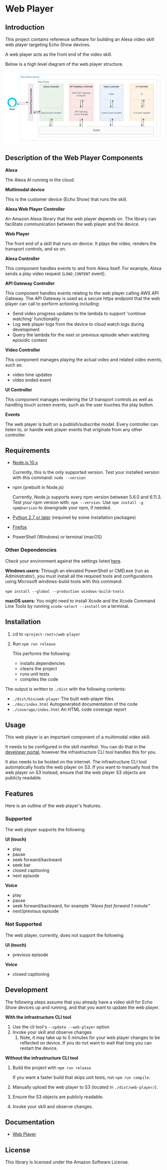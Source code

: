 # Web Player

## Introduction
This project contains reference software for building an Alexa video skill web player targeting Echo Show devices.

A web player acts as the front end of the video skill.

Below is a high level diagram of the web player structure.   

![Image description](WebPlayerDiagramOverview.png)

## Description of the Web Player Components

**Alexa**

The Alexa AI running in the cloud.

**Multimodal device** 

This is the customer device (Echo Show) that runs the skill.

**Alexa Web Player Controller**

An Amazon Alexa library that the web player depends on. The library can facilitate communication between the web player and the device.

**Web Player**

The front end of a skill that runs on device. It plays the video, renders the transport controls, and so on.

**Alexa Controller**

This component handles events to and from Alexa itself. For example, Alexa sends a play video request (`LOAD_CONTENT` event).

**API Gateway Controller**

This component handles events relating to the web player calling AWS API Gateway.  The API Gateway is used as a secure https endpoint that the web player can call to perform actioning including:
* Send video progress updates to the lambda to support 'continue watching' functionality
* Log web player logs from the device to cloud watch logs during development
* Query the lambda for the next or previous episode when watching episodic content    

**Video Controller**

This component manages playing the actual video and related video events, such as:
* video time updates
* video ended event

**UI Controller**

This component manages rendering the UI transport controls as well as handling touch screen events, such as the user touches the play button.

**Events**

The web player is built on a publish/subscribe model. Every controller can listen to, or handle web player events that originate from any other controller.

## Requirements
 
* [Node.js 10.x](https://nodejs.org/en/download/)

  Currently, this is the only supported version. Test your installed version with this command: `node --version`
* npm (prebuilt in Node.js)

  Currently, Node.js supports every npm version between 5.6.0 and 6.11.3. Test your npm version with: `npm --version`. Use `npm install -g npm@version` to downgrade your npm, if needed.
  
* [Python 2.7 or later](https://www.python.org/downloads/) (required by some installation packages)
* [Firefox](https://www.mozilla.org/firefox/new/)
* PowerShell (Windows) or terminal (macOS)

### Other Dependencies

Check your environment against the settings listed [here](https://github.com/nodejs/node-gyp).

**Windows users:** Through an elevated PowerShell or CMD.exe (run as Administrator),  you must install all the required tools and configurations using Microsoft windows-build-tools with this command:

`npm install --global --production windows-build-tools`

**macOS users:** You might need to install Xcode and the Xcode Command Line Tools by running `xcode-select --install` on a terminal.

## Installation

1. cd to `<project-root>/web-player`
2. Run `npm run release`

   This performs the following:
      
      * installs dependencies
      * cleans the project
      * runs unit tests
      * compiles the code

The output is written to `./dist` with the following contents:        
  * `./dist/bin/web-player` The built web-player files
  * `./doc/index.html` Autogenerated documentation of the code
  * `./coverage/index.html` An HTML code coverage report

## Usage
This web player is an important component of a multimodal video skill.

It needs to be configured in the skill manifest. You can do that in the [developer portal](https://developer.amazon.com/alexa/console/ask), however the infrastructure CLI tool handles this for you.

It also needs to be hosted on the internet. The infrastructure CLI tool automatically hosts the web player on S3. If you want to manually host the web player on S3 instead, ensure that the web player S3 objects are publicly readable.

## Features
Here is an outline of the web player's features.

### Supported
The web player supports the following:

**UI (touch)**

* play
* pause
* seek forward/backward
* seek bar
* closed captioning
* next episode

**Voice**

* play
* pause
* seek forward/backward, for example *"Alexa fast forward 1 minute"*
* next/previous episode      

### Not Supported
The web player, currently, does not support the following:

**UI (touch)**

* previous episode

**Voice**

* closed captioning
            
## Development

The following steps assume that you already have a video skill for Echo Show devices up and running, and that you want to update the web player.

**With the infrastructure CLI tool**

1. Use the cli tool's `--update --web-player` option
2. Invoke your skill and observe changes
    1. Note, it may take up to 5 minutes for your web player changes to be reflected on device.  If you do not want to wait that long you can restart the device. 

**Without the infrastructure CLI tool**
 1. Build the project with `npm run release`
    
    If you want a faster build that skips unit tests, run `npm run compile`.
 2. Manually upload the web player to S3 (located in `./dist/web-player/`).  
 3. Ensure the S3 objects are publicly readable.
 4. Invoke your skill and observe changes.
    
## Documentation
* [Web Player](https://developer.amazon.com/docs/video-skills-multimodal-devices/build-web-player.html) 

## License

This library is licensed under the Amazon Software License.

